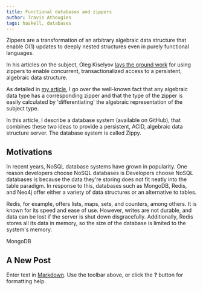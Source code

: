 ```yaml
---
title: Functional databases and zippers
author: Travis Athougies
tags: haskell, databases
---
```


Zippers are a transformation of an arbitrary algebraic data structure that enable O(1) updates to deeply nested structures even in purely functional languages.

In his articles on the subject, Oleg Kiselyov [lays the ground work](http://okmij.org/ftp/Haskell/Zipper2.lhs) for using zippers to enable concurrent, transactionalized access to a persistent, algebraic data structure.

As detailed in [my article](post:zippers-derivatives-oh-what-fun), I go over the well-known fact that any algebraic data type has a corresponding zipper and that the type of the zipper is easily calculated by 'differentiating' the algebraic representation of the subject type.

In this article, I describe a database system (available on GitHub), that combines these two ideas to provide a persistent, ACID, algebraic data structure server. The database system is called Zippy.

## Motivations

In recent years, NoSQL database systems have grown in popularity. One reason developers choose NoSQL databases is Developers choose NoSQL databases is because the data they're storing does not fit neatly into the table paradigm. In response to this, databases such as MongoDB, Redis, and Neo4j offer either a variety of data structures or an alternative to tables.

Redis, for example, offers lists, maps, sets, and counters, among others. It is known for its speed and ease of use. However, writes are not durable, and data can be lost if the server is shut down disgracefully. Additionally, Redis stores all its data in memory, so the size of the database is limited to the system's memory.

MongoDB 

## A New Post

Enter text in [Markdown](http://daringfireball.net/projects/markdown/). Use the toolbar above, or click the **?** button for formatting help.

